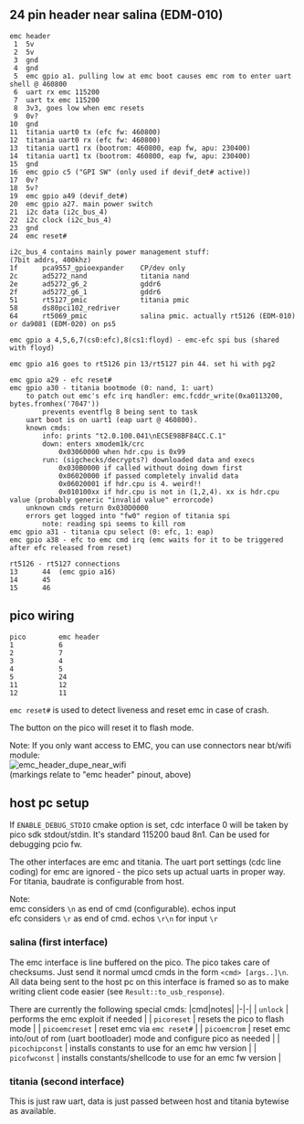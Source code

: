 ## 24 pin header near salina (EDM-010)
```
emc header
 1  5v
 2  5v
 3  gnd
 4  gnd
 5  emc gpio a1. pulling low at emc boot causes emc rom to enter uart shell @ 460800
 6  uart rx emc 115200
 7  uart tx emc 115200
 8  3v3, goes low when emc resets
 9  0v?
10  gnd
11  titania uart0 tx (efc fw: 460800)
12  titania uart0 rx (efc fw: 460800)
13  titania uart1 rx (bootrom: 460800, eap fw, apu: 230400)
14  titania uart1 tx (bootrom: 460800, eap fw, apu: 230400)
15  gnd
16  emc gpio c5 ("GPI SW" (only used if devif_det# active))
17  0v?
18  5v?
19  emc gpio a49 (devif_det#)
20  emc gpio a27. main power switch
21  i2c data (i2c_bus_4)
22  i2c clock (i2c_bus_4)
23  gnd
24  emc reset#

i2c_bus_4 contains mainly power management stuff:
(7bit addrs, 400khz)
1f      pca9557_gpioexpander    CP/dev only
2c      ad5272_nand             titania nand
2e      ad5272_g6_2             gddr6
2f      ad5272_g6_1             gddr6
51      rt5127_pmic             titania pmic
58      ds80pci102_redriver
64      rt5069_pmic             salina pmic. actually rt5126 (EDM-010) or da9081 (EDM-020) on ps5

emc gpio a 4,5,6,7(cs0:efc),8(cs1:floyd) - emc-efc spi bus (shared with floyd)

emc gpio a16 goes to rt5126 pin 13/rt5127 pin 44. set hi with pg2

emc gpio a29 - efc reset#
emc gpio a30 - titania bootmode (0: nand, 1: uart)
    to patch out emc's efc irq handler: emc.fcddr_write(0xa0113200, bytes.fromhex('7047'))
        prevents eventflg 8 being sent to task
    uart boot is on uart1 (eap uart @ 460800).
    known cmds:
        info: prints "t2.0.100.041\nEC5E98BF84CC.C.1"
        down: enters xmodem1k/crc
            0x03060000 when hdr.cpu is 0x99
        run: (sigchecks/decrypts?) downloaded data and execs
            0x030B0000 if called without doing down first
            0x06020000 if passed completely invalid data
            0x06020001 if hdr.cpu is 4. weird!!
            0x010100xx if hdr.cpu is not in (1,2,4). xx is hdr.cpu value (probably generic "invalid value" errorcode)
    unknown cmds return 0x030D0000
    errors get logged into "fw0" region of titania spi
        note: reading spi seems to kill rom
emc gpio a31 - titania cpu select (0: efc, 1: eap)
emc gpio a38 - efc to emc cmd irq (emc waits for it to be triggered after efc released from reset)

rt5126 - rt5127 connections
13      44  (emc gpio a16)
14      45
15      46
```

## pico wiring
```
pico        emc header
1           6
2           7
3           4
4           5
5           24
11          12
12          11
```
`emc reset#` is used to detect liveness and reset emc in case of crash.

The button on the pico will reset it to flash mode.

Note: If you only want access to EMC, you can use connectors near bt/wifi module:  
![emc_header_dupe_near_wifi](notes/emc_header_dupe_near_wifi.jpg)  
(markings relate to "emc header" pinout, above)

## host pc setup
If `ENABLE_DEBUG_STDIO` cmake option is set, cdc interface 0 will be taken by pico sdk stdout/stdin. It's standard 115200 baud 8n1. Can be used for debugging pcio fw.

The other interfaces are emc and titania. The uart port settings (cdc line coding) for emc are ignored - the pico sets up actual uarts in proper way. For titania, baudrate is configurable from host.

Note:  
emc considers `\n` as end of cmd (configurable). echos input  
efc considers `\r` as end of cmd. echos `\r\n` for input `\r`

### salina (first interface)
The emc interface is line buffered on the pico. The pico takes care of checksums. Just send it normal umcd cmds in the form `<cmd> [args..]\n`. All data being sent to the host pc on this interface is framed so as to make writing client code easier (see `Result::to_usb_response`).

There are currently the following special cmds:
|cmd|notes|
|-|-|
| `unlock` | performs the emc exploit if needed |
| `picoreset` | resets the pico to flash mode |
| `picoemcreset` | reset emc via `emc reset#` |
| `picoemcrom` | reset emc into/out of rom (uart bootloader) mode and configure pico as needed |
| `picochipconst` | installs constants to use for an emc hw version |
| `picofwconst` | installs constants/shellcode to use for an emc fw version |

### titania (second interface)
This is just raw uart, data is just passed between host and titania bytewise as available.
